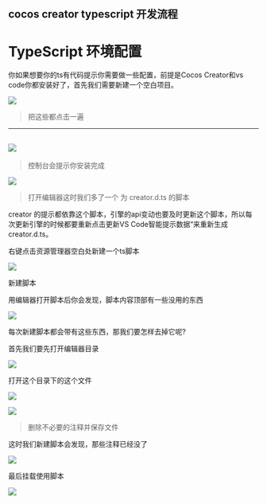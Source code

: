 ## cocos creator typescript 开发流程

# TypeScript 环境配置 

你如果想要你的ts有代码提示你需要做一些配置，前提是Cocos Creator和vs code你都安装好了，首先我们需要新建一个空白项目。

 ![](./img/img1.jpg)  
 
> 把这些都点击一遍
---

![](./img/img2.png)
---

> 控制台会提示你安装完成

![](./img/img3.png)


> 打开编辑器这时我们多了一个 为 creator.d.ts 的脚本 


creator 的提示都依靠这个脚本，引擎的api变动也要及时更新这个脚本，所以每次更新引擎的时候都要重新点击更新VS Code智能提示数据“来重新生成creator.d.ts。

右键点击资源管理器空白处新建一个ts脚本

![](./img/img32.jpg)

新建脚本

用编辑器打开脚本后你会发现，脚本内容顶部有一些没用的东西

![](./img/img6.png)


每次新建脚本都会带有这些东西，那我们要怎样去掉它呢?

首先我们要先打开编辑器目录

![](./img/img31.png)

打开这个目录下的这个文件

![](./img/img4.png)


![](./img/img5.png)

> 删除不必要的注释并保存文件


这时我们新建脚本会发现，那些注释已经没了

![](./img/img3.png)

最后挂载使用脚本

![](./img/img7.png)